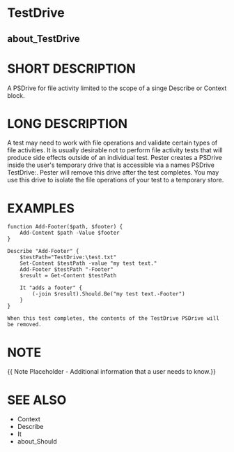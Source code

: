 # TestDrive
## about_TestDrive

# SHORT DESCRIPTION
A PSDrive for file activity limited to the scope of a singe Describe or
Context block.

# LONG DESCRIPTION
A test may need to work with file operations and validate certain types
of file activities. It is usually desirable not to perform file activity tests
that will produce side effects outside of an individual test. Pester
creates a PSDrive inside the user's temporary drive that is accessible
via a names PSDrive TestDrive:. Pester will remove this drive after the test
completes. You may use this drive to isolate the file operations of your
test to a temporary store.

# EXAMPLES

    function Add-Footer($path, $footer) {
        Add-Content $path -Value $footer
    }

    Describe "Add-Footer" {
        $testPath="TestDrive:\test.txt"
        Set-Content $testPath -value "my test text."
        Add-Footer $testPath "-Footer"
        $result = Get-Content $testPath

        It "adds a footer" {
            (-join $result).Should.Be("my test text.-Footer")
        }
    }

    When this test completes, the contents of the TestDrive PSDrive will
    be removed.

# NOTE
{{ Note Placeholder - Additional information that a user needs to know.}}

# SEE ALSO
- Context
- Describe
- It
- about_Should
